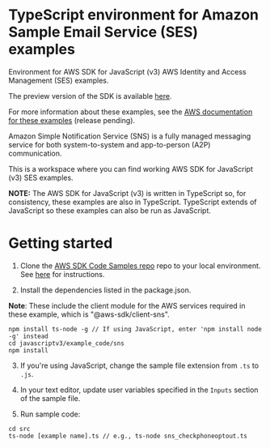 # TypeScript environment for Amazon Sample Email Service (SES) examples

Environment for AWS SDK for JavaScript (v3) AWS Identity and Access Management (SES) examples. 

The preview version of the SDK is available [here](https://github.com/aws/aws-sdk-js-v3). 

For more information about these examples, see the [AWS documentation for these examples](https://docs.aws.amazon.com/sdk-for-javascript/v3/developer-guide/sns-examples.html) (release pending).

Amazon Simple Notification Service (SNS) is a fully managed messaging service for both system-to-system and app-to-person (A2P) communication. 

This is a workspace where you can find working AWS SDK for JavaScript (v3) SES examples. 

**NOTE:** The AWS SDK for JavaScript (v3) is written in TypeScript so, for consistency, these examples are also in TypeScript. TypeScript extends of JavaScript so these examples can also be run as JavaScript.


# Getting started

1. Clone the [AWS SDK Code Samples repo](https://github.com/awsdocs/aws-doc-sdk-examples) repo to your local environment. See [here](https://docs.github.com/en/github/creating-cloning-and-archiving-repositories/cloning-a-repository) for instructions.

2. Install the dependencies listed in the package.json.

**Note**: These include the client module for the AWS services required in these example, 
which is "@aws-sdk/client-sns".
```
npm install ts-node -g // If using JavaScript, enter 'npm install node -g' instead
cd javascriptv3/example_code/sns
npm install
```
3. If you're using JavaScript, change the sample file extension from ```.ts``` to ```.js```.


4. In your text editor, update user variables specified in the ```Inputs``` section of the sample file.

5. Run sample code:
```
cd src
ts-node [example name].ts // e.g., ts-node sns_checkphoneoptout.ts
```
